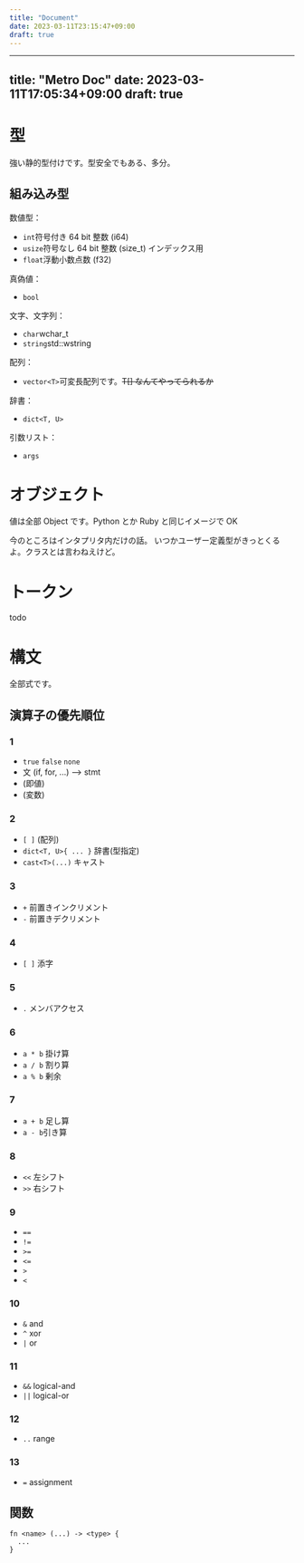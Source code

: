 ```yaml
---
title: "Document"
date: 2023-03-11T23:15:47+09:00
draft: true
---
```


---
title: "Metro Doc"
date: 2023-03-11T17:05:34+09:00
draft: true
---

# 型
強い静的型付けです。型安全でもある、多分。

## 組み込み型
数値型：
 - `int`符号付き 64 bit 整数 (i64)
 - `usize`符号なし 64 bit 整数 (size\_t)  インデックス用
 - `float`浮動小数点数 (f32)

真偽値：
 - `bool`

文字、文字列：
 - `char`wchar\_t
 - `string`std::wstring

配列：
 - `vector<T>`可変長配列です。~~T[] なんてやってられるか~~

辞書：
 - `dict<T, U>`

引数リスト：
 - `args`


# オブジェクト
値は全部 Object です。Python とか Ruby と同じイメージで OK

今のところはインタプリタ内だけの話。
いつかユーザー定義型がきっとくるよ。クラスとは言わねえけど。 

# トークン
todo

# 構文
全部式です。

## 演算子の優先順位

### 1
 - `true` `false` `none`
 - 文 (if, for, ...)  --> stmt
 - (即値)
 - (変数)

### 2
 - `[ ]` (配列)
 - `dict<T, U>{ ... }` 辞書(型指定)
 - `cast<T>(...)` キャスト

### 3
 - `+` 前置きインクリメント
 - `-` 前置きデクリメント

### 4
 - `[ ]` 添字

### 5
 - `.` メンバアクセス

### 6
 - `a * b` 掛け算
 - `a / b` 割り算
 - `a % b` 剰余

### 7
 - `a + b` 足し算
 - `a - b`引き算

### 8
 - `<<` 左シフト
 - `>>` 右シフト

### 9
 - `==`
 - `!=`
 - `>=`
 - `<=`
 - `>`
 - `<`

### 10
 - `&` and
 - `^` xor
 - `|` or

### 11
 - `&&` logical-and
 - `||` logical-or

### 12
 - `..` range

### 13
 - `=` assignment


## 関数
```
fn <name> (...) -> <type> {
  ...
}
```
